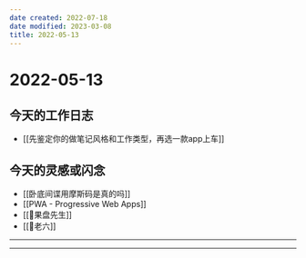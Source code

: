 ```yaml
---
date created: 2022-07-18
date modified: 2023-03-08
title: 2022-05-13
---
```


# 2022-05-13

## 今天的工作日志

- [[先鉴定你的做笔记风格和工作类型，再选一款app上车]]

## 今天的灵感或闪念

- [[卧底间谍用摩斯码是真的吗]]
- [[PWA - Progressive Web Apps]]
- [[🐤果盘先生]]
- [[🐤老六]]
---
---
